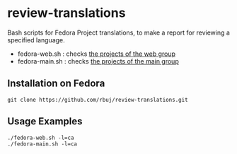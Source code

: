# review-translations

Bash scripts for Fedora Project translations, to make a report for reviewing a specified language.
* fedora-web.sh : checks [the projects of the web group](https://fedora.zanata.org/version-group/view/web)
* fedora-main.sh : checks [the projects of the main group](https://fedora.zanata.org/version-group/view/main)

Installation on Fedora
----------------------

```
git clone https://github.com/rbuj/review-translations.git
```

Usage Examples
--------------

```
./fedora-web.sh -l=ca
./fedora-main.sh -l=ca
```

